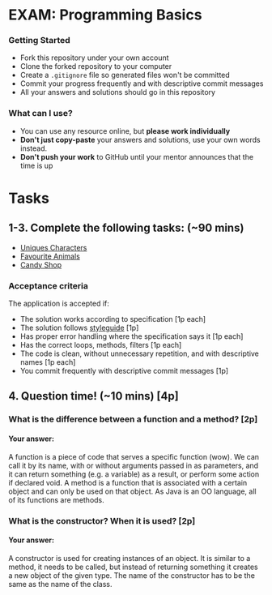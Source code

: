 # EXAM: Programming Basics

### Getting Started
 - Fork this repository under your own account
 - Clone the forked repository to your computer
 - Create a `.gitignore` file so generated files won't be committed
 - Commit your progress frequently and with descriptive commit messages
 - All your answers and solutions should go in this repository

### What can I use?
- You can use any resource online, but **please work individually**
- **Don't just copy-paste** your answers and solutions, use your own words instead.
- **Don't push your work** to GitHub until your mentor announces that the time is up


# Tasks
## 1-3. Complete the following tasks: (~90 mins)
- [Uniques Characters](uniquechars/UniqueChars.java)
- [Favourite Animals](favouriteanimals/FavouriteAnimals.java)
- [Candy Shop](candyshop/TakeMeToThe.java)

### Acceptance criteria
The application is accepted if:
- The solution works according to specification [1p each]
- The solution follows [styleguide](https://github.com/greenfox-academy/teaching-materials/blob/master/styleguide/java.md) [1p]
- Has proper error handling where the specification says it [1p each]
- Has the correct loops, methods, filters [1p each]
- The code is clean, without unnecessary repetition, and with descriptive names [1p each]
- You commit frequently with descriptive commit messages [1p]

## 4. Question time! (~10 mins) [4p]

###  What is the difference between a function and a method? [2p]
#### Your answer:
A function is a piece of code that serves a specific function (wow). We can call it by its name, with or without arguments passed in as parameters, and it can return something (e.g. a variable) as a result, or perform some action if declared void.  A method is a function that is associated with a certain object and can only be used on that object. As Java is an OO language, all of its functions are methods.

### What is the constructor? When it is used? [2p]
#### Your answer:
A constructor is used for creating instances of an object. It is similar to a method, it needs to be called, but instead of returning something it creates a new object of the given type. The name of the constructor has to be the same as the name of the class.
